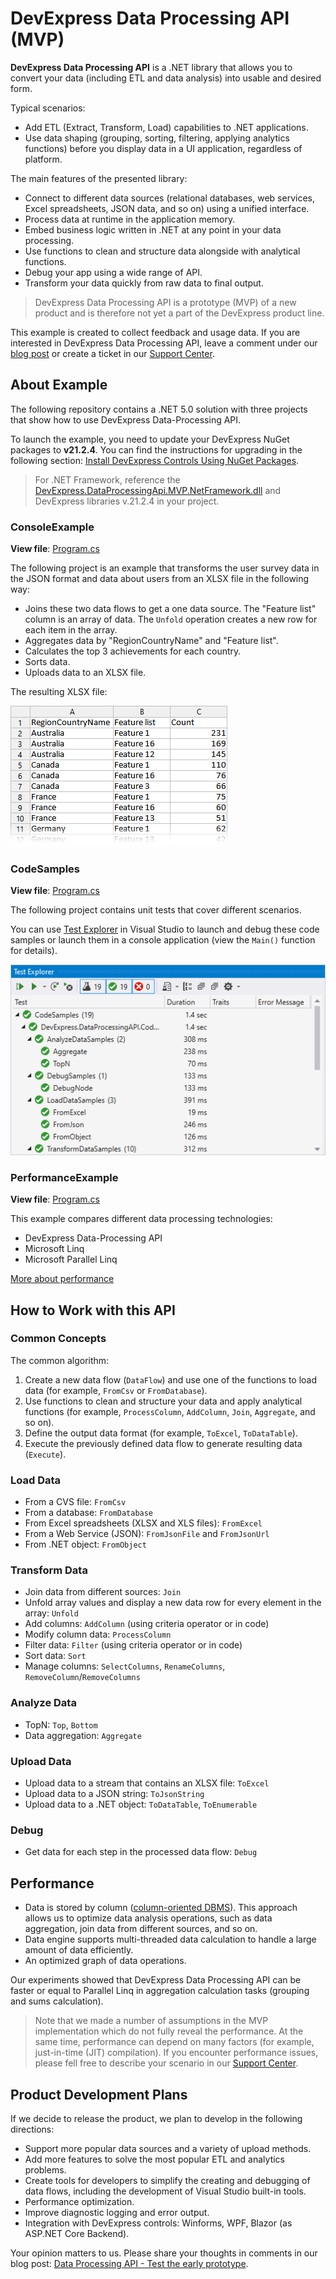 # DevExpress Data Processing API (MVP)

**DevExpress Data Processing API** is a .NET library that allows you to convert your data (including ETL and data analysis) into usable and desired form.

Typical scenarios:

- Add ETL (Extract, Transform, Load) capabilities to .NET applications.
- Use data shaping (grouping, sorting, filtering, applying analytics functions) before you display data in a UI application, regardless of platform.

The main features of the presented library:

- Connect to different data sources (relational databases, web services, Excel spreadsheets, JSON data, and so on) using a unified interface.
- Process data at runtime in the application memory.
- Embed business logic written in .NET at any point in your data processing.
- Use functions to clean and structure data alongside with analytical functions.
- Debug your app using a wide range of API.
- Transform your data quickly from raw data to final output.

> DevExpress Data Processing API is a prototype (MVP) of a new product and is therefore not yet a part of the DevExpress product line.

This example is created to collect feedback and usage data. If you are interested in DevExpress Data Processing API, leave a comment under our [blog post](https://community.devexpress.com/blogs/analytics/archive/2021/12/16/data-processing-api-test-the-early-prototype.aspx) or create a ticket in our [Support Center](https://supportcenter.devexpress.com/ticket/list).

## About Example

The following repository contains a .NET 5.0 solution with three projects that show how to use DevExpress Data-Processing API.

To launch the example, you need to update your DevExpress NuGet packages to **v21.2.4**. You can find the instructions for upgrading in the following section: [Install DevExpress Controls Using NuGet Packages](https://docs.devexpress.com/GeneralInformation/115912/installation/install-devexpress-controls-using-nuget-packages).

> For .NET Framework, reference the [DevExpress.DataProcessingApi.MVP.NetFramework.dll](dll) and DevExpress libraries v.21.2.4 in your project.


### ConsoleExample

**View file**: [Program.cs](./ConsoleExample/Program.cs)

The following project is an example that transforms the user survey data in the JSON format and data about users from an XLSX file in the following way:
- Joins these two data flows to get a one data source. The "Feature list" column is an array of data. The `Unfold` operation creates a new row for each item in the array.
- Aggregates data by "RegionCountryName" and "Feature list".
- Calculates the top 3 achievements for each country.
- Sorts data.
- Uploads data to an XLSX file.

The resulting XLSX file:

![survey-result](./Images/survey-result.png)

### CodeSamples

**View file**: [Program.cs](./CodeSamples/Program.cs)

The following project contains unit tests that cover different scenarios.

You can use [Test Explorer](https://docs.microsoft.com/en-us/visualstudio/test/run-unit-tests-with-test-explorer) in Visual Studio to launch and debug these code samples or launch them in a console application (view the `Main()` function for details).

![test-explorer](./Images/test-explorer.png)

### PerformanceExample

**View file**: [Program.cs](./PerformanceExample/Program.cs)

This example compares different data processing technologies:

- DevExpress Data-Processing API
- Microsoft Linq
- Microsoft Parallel Linq

[More about performance](#performance)

## How to Work with this API

### Common Concepts

The common algorithm: 

1. Create a new data flow (`DataFlow`) and use one of the functions to load data (for example, `FromCsv` or `FromDatabase`).
1. Use functions to clean and structure your data and apply analytical functions (for example, `ProcessColumn`, `AddColumn`, `Join`, `Aggregate`, and so on).
1. Define the output data format (for example, `ToExcel`, `ToDataTable`).
1. Execute the previously defined data flow to generate resulting data (`Execute`).

### Load Data

- From a CVS file: `FromCsv`
- From a database: `FromDatabase`
- From Excel spreadsheets (XLSX and XLS files): `FromExcel`
- From a Web Service (JSON): `FromJsonFile` and `FromJsonUrl`
- From .NET object: `FromObject`

### Transform Data

- Join data from different sources: `Join`
- Unfold array values and display a new data row for every element in the array: `Unfold`
- Add columns: `AddColumn` (using criteria operator or in code)
- Modify column data: `ProcessColumn`
- Filter data: `Filter` (using criteria operator or in code)
- Sort data: `Sort`
- Manage columns: `SelectColumns`, `RenameColumns`, `RemoveColumn`/`RemoveColumns`

### Analyze Data

- TopN: `Top`, `Bottom`
- Data aggregation: `Aggregate`

### Upload Data

- Upload data to a stream that contains an XLSX file: `ToExcel`
- Upload data to a JSON string: `ToJsonString`
- Upload data to a .NET object: `ToDataTable`, `ToEnumerable`

### Debug

- Get data for each step in the processed data flow: `Debug`

## Performance

- Data is stored by column ([column-oriented DBMS](https://en.wikipedia.org/wiki/Column-oriented_DBMS)). This approach allows us to optimize data analysis operations, such as data aggregation, join data from different sources, and so on.
- Data engine supports multi-threaded data calculation to handle a large amount of data efficiently.
- An optimized graph of data operations.

Our experiments showed that DevExpress Data Processing API can be faster or equal to Parallel Linq in aggregation calculation tasks (grouping and sums calculation).

> Note that we made a number of assumptions in the MVP implementation which do not fully reveal the performance. At the same time, performance can depend on many factors (for example, just-in-time (JIT) compilation). If you encounter performance issues, please fell free to describe your scenario in our [Support Center](https://supportcenter.devexpress.com/ticket/list).

## Product Development Plans
If we decide to release the product, we plan to develop in the following directions:

- Support more popular data sources and a variety of upload methods.
- Add more features to solve the most popular ETL and analytics problems.
- Create tools for developers to simplify the creating and debugging of data flows, including the development of Visual Studio built-in tools.
- Performance optimization.
- Improve diagnostic logging and error output.
- Integration with DevExpress controls: Winforms, WPF, Blazor (as ASP.NET Core Backend).

Your opinion matters to us. Please share your thoughts in comments in our blog post: [Data Processing API - Test the early prototype](https://community.devexpress.com/blogs/analytics/archive/2021/12/16/data-processing-api-test-the-early-prototype.aspx).

